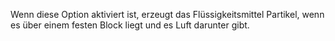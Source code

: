 Wenn diese Option aktiviert ist, erzeugt das Flüssigkeitsmittel Partikel, wenn es über einem festen Block liegt und es Luft darunter gibt.